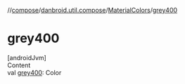 //[compose](../../../index.md)/[danbroid.util.compose](../index.md)/[MaterialColors](index.md)/[grey400](grey400.md)



# grey400  
[androidJvm]  
Content  
val [grey400](grey400.md): Color  



